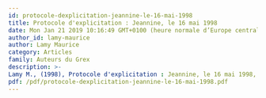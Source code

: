 ```yaml
---
id: protocole-dexplicitation-jeannine-le-16-mai-1998
title: Protocole d'explicitation : Jeannine, le 16 mai 1998
date: Mon Jan 21 2019 10:16:49 GMT+0100 (heure normale d’Europe centrale)
author_id: lamy-maurice
author: Lamy Maurice
category: Articles
family: Auteurs du Grex
description: >-
Lamy M., (1998), Protocole d'explicitation : Jeannine, le 16 mai 1998, Expliciter n° 26, p. 4 - 16. 
pdf: /pdf/protocole-dexplicitation-jeannine-le-16-mai-1998.pdf
---
```

